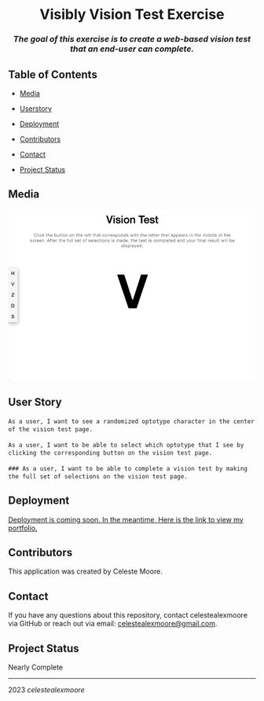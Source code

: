 <div align="center">

# Visibly Vision Test Exercise

### _The goal of this exercise is to create a web-based vision test that an end-user can complete._

  </div>
  
  ## Table of Contents
  
  - [Media](#Media)

- [Userstory](#user-story)

- [Deployment](#Deployment)

- [Contributors](#Contributors)

- [Contact](#Contact)

- [Project Status](#project-status)

## Media

![Photo 1](./src/images/screenshot.png)

## User Story

```
As a user, I want to see a randomized optotype character in the center of the vision test page.

As a user, I want to be able to select which optotype that I see by clicking the corresponding button on the vision test page.

### As a user, I want to be able to complete a vision test by making the full set of selections on the vision test page.
```

## Deployment

[Deployment is coming soon. In the meantime, Here is the link to view my portfolio.](https://celestealexmoore.github.io/portfolio_3.0/)

## Contributors

This application was created by Celeste Moore.

## Contact

If you have any questions about this repository, contact celestealexmoore via GitHub or reach out via email:
celestealexmoore@gmail.com.

## Project Status

Nearly Complete

---

2023 _celestealexmoore_
